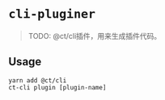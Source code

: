 # `cli-pluginer`

> TODO: @ct/cli插件，用来生成插件代码。

## Usage

```
yarn add @ct/cli
ct-cli plugin [plugin-name]
```
